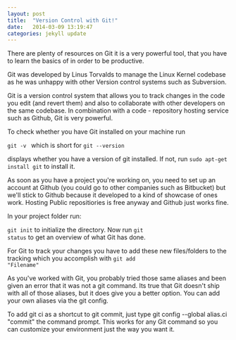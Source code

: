 ```yaml
---
layout: post
title:  "Version Control with Git!"
date:   2014-03-09 13:19:47
categories: jekyll update
---
```


There are plenty of resources on Git it is a very powerful tool, that you have to learn the basics of in order to be productive.

Git was developed by Linus Torvalds to manage the Linux Kernel codebase as he was unhappy with other Version control systems such as Subversion.

Git is a version control system that allows you to track changes in the code you edit (and revert them) and also to collaborate with other developers on the same codebase. In combination with a code - repository hosting service such as Github, Git is very powerful.

To check whether you have Git installed on your machine run

<code>git -v </code> which is short for <code>git --version </code>

displays whether you have a version of git installed. If not, run <code>sudo apt-get install git</code> to install it.

As soon as you have a project you're working on, you need to set up an account at Github (you could go to other companies such as Bitbucket) but we'll stick to Github because it developed to a kind of showcase of ones work. Hosting Public repositiories is free anyway and Github just works fine.

In your project folder run:

<code>git init</code> to initialize the directory. Now run <code>git status</code> to get an overview of what Git has done.

For Git to track your changes you have to add these new files/folders to the tracking which you accomplish with <code>git add "Filename"</code>

 As you've worked with Git, you probably tried those same aliases and been given an error that it was not a git command. Its true that Git doesn't ship with all of those aliases, but it does give you a better option. You can add your own aliases via the git config.

To add git ci as a shortcut to git commit, just type git config --global alias.ci "commit" the command prompt. This works for any Git command so you can customize your environment just the way you want it. 

